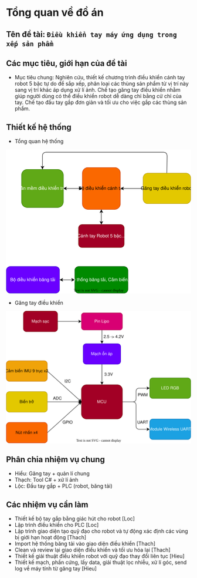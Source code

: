 # Tổng quan về đồ án

## Tên đề tài: `Điều khiển tay máy ứng dụng trong xếp sản phẩm`

## Các mục tiêu, giới hạn của đề tài
+ Mục tiêu chung: Nghiên cứu, thiết kế chương trình điều khiển cánh tay robot 5 bậc tự do để sắp xếp, phân loại các thùng sản phẩm từ vị trí này sang vị trí khác áp dụng xử lí ảnh. Chế tạo găng tay điều khiển nhằm giúp người dùng có thể điều khiển robot dễ dàng chỉ bằng cử chỉ của tay. Chế tạo đầu tay gắp đơn giản và tối ưu cho việc gắp các thùng sản phẩm.

## Thiết kế hệ thống
+ Tổng quan hệ thống
  
![Tổng quan hệ thống](general_system.svg)

+ Găng tay điều khiển
  
![Găng tay điều khiển](gang_tay.svg)

## Phân chia nhiệm vụ chung

+ Hiểu: Găng tay + quản lí chung
+ Thạch: Tool C# + xử lí ảnh
+ Lộc: Đầu tay gắp + PLC (robot, băng tải)
  
## Các nhiệm vụ cần làm 

+ Thiết kế bộ tay gắp bằng giác hút cho robot [Loc]
+ Lập trình điều khiển cho PLC [Loc]
+ Lập trình giao diện tạo quỹ đạo cho robot và tự động xác định các vùng bị giới hạn hoạt động [Thach]
+ Import hệ thống băng tải vào giao diện điều khiển [Thach]
+ Clean và review lại giao diện điều khiển và tối ưu hóa lại [Thach]
+ Thiết kế giải thuật điều khiển robot với quỹ đạo thay đổi liên tục [Hieu]
+ Thiết kế mạch, phần cứng, lấy data, giải thuật lọc nhiễu, xử lí góc, send log về máy tính từ găng tay [Hieu]